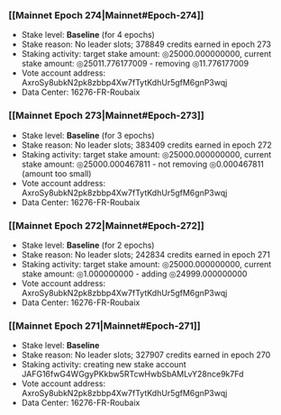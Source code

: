 ### [[Mainnet Epoch 274|Mainnet#Epoch-274]]
* Stake level: **Baseline** (for 4 epochs)
* Stake reason: No leader slots; 378849 credits earned in epoch 273
* Staking activity: target stake amount: ◎25000.000000000, current stake amount: ◎25011.776177009 - removing ◎11.776177009
* Vote account address: AxroSy8ubkN2pk8zbbp4Xw7fTytKdhUr5gfM6gnP3wqj
* Data Center: 16276-FR-Roubaix
### [[Mainnet Epoch 273|Mainnet#Epoch-273]]
* Stake level: **Baseline** (for 3 epochs)
* Stake reason: No leader slots; 383409 credits earned in epoch 272
* Staking activity: target stake amount: ◎25000.000000000, current stake amount: ◎25000.000467811 - not removing ◎0.000467811 (amount too small)
* Vote account address: AxroSy8ubkN2pk8zbbp4Xw7fTytKdhUr5gfM6gnP3wqj
* Data Center: 16276-FR-Roubaix
### [[Mainnet Epoch 272|Mainnet#Epoch-272]]
* Stake level: **Baseline** (for 2 epochs)
* Stake reason: No leader slots; 242834 credits earned in epoch 271
* Staking activity: target stake amount: ◎25000.000000000, current stake amount: ◎1.000000000 - adding ◎24999.000000000
* Vote account address: AxroSy8ubkN2pk8zbbp4Xw7fTytKdhUr5gfM6gnP3wqj
* Data Center: 16276-FR-Roubaix
### [[Mainnet Epoch 271|Mainnet#Epoch-271]]
* Stake level: **Baseline**
* Stake reason: No leader slots; 327907 credits earned in epoch 270
* Staking activity: creating new stake account JAFG16fwG4WGgyPKkbw5RTcwHwbSbAMLvY28nce9k7Fd
* Vote account address: AxroSy8ubkN2pk8zbbp4Xw7fTytKdhUr5gfM6gnP3wqj
* Data Center: 16276-FR-Roubaix